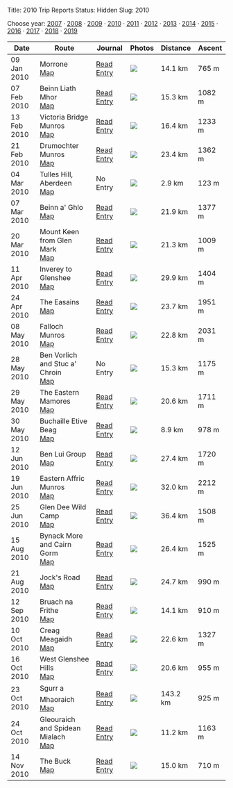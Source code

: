 Title: 2010 Trip Reports
Status: Hidden
Slug: 2010

<p>Choose year: <a href='/reports/2007/'>2007</a> &middot; <a href='/reports/2008/'>2008</a> &middot; <a href='/reports/2009/'>2009</a> &middot; <a href='/reports/2010/'>2010</a> &middot; <a href='/reports/2011/'>2011</a> &middot; <a href='/reports/2012/'>2012</a> &middot; <a href='/reports/2013/'>2013</a> &middot; <a href='/reports/2014/'>2014</a> &middot; <a href='/reports/2015/'>2015</a> &middot; <a href='/reports/2016/'>2016</a> &middot; <a href='/reports/2017/'>2017</a> &middot; <a href='/reports/2018/'>2018</a> &middot; <a href='/reports/2019/'>2019</a></p>



<table class='list'>
<thead>
<tr class='list'>
<th class='list'>Date</th>
<th class='list'>Route</th>
<th class='list'>Journal</th>
<th class='list'>Photos</th>
<th class='list'>Distance</th>
<th class='list'>Ascent</th>
</tr>
</thead>
<tbody>

<tr class='list'>
<td class='list'>09 Jan 2010</td>
<td class='list'>Morrone<br /><a href='https://invertedworld.co.uk/trip/325'>Map</a></td>
<td class='list'><a href='/blog/2010/01/morrone/'>Read Entry</a></td>
<td class='list'><a href='https://www.flickr.com/photos/black_friction/sets/72157623055834105'><img src='https://farm3.staticflickr.com/2706/4262858153_0d53eb708e_s.jpg' ></a></td>
<td class='list'>14.1 km</td>
<td class='list'>765 m</td>
</tr>

<tr class='list'>
<td class='list'>07 Feb 2010</td>
<td class='list'>Beinn Liath Mhor<br /><a href='https://invertedworld.co.uk/trip/223'>Map</a></td>
<td class='list'><a href='/blog/2010/02/beinn-liath-mhor/'>Read Entry</a></td>
<td class='list'><a href='https://www.flickr.com/photos/black_friction/sets/72157623373044772'><img src='https://farm5.staticflickr.com/4021/4338374769_691dc0a4ac_s.jpg' ></a></td>
<td class='list'>15.3 km</td>
<td class='list'>1082 m</td>
</tr>

<tr class='list'>
<td class='list'>13 Feb 2010</td>
<td class='list'>Victoria Bridge Munros<br /><a href='https://invertedworld.co.uk/trip/328'>Map</a></td>
<td class='list'><a href='/blog/2010/02/stob-a-choire-odhair-and-stob-ghabhar/'>Read Entry</a></td>
<td class='list'><a href='https://www.flickr.com/photos/black_friction/sets/72157623428337060'><img src='https://farm5.staticflickr.com/4070/4354650148_7618517331_s.jpg' ></a></td>
<td class='list'>16.4 km</td>
<td class='list'>1233 m</td>
</tr>

<tr class='list'>
<td class='list'>21 Feb 2010</td>
<td class='list'>Drumochter Munros<br /><a href='https://invertedworld.co.uk/trip/326'>Map</a></td>
<td class='list'><a href='/blog/2010/02/the-west-drumochter-munros/'>Read Entry</a></td>
<td class='list'><a href='https://www.flickr.com/photos/black_friction/sets/72157623480566950'><img src='https://farm5.staticflickr.com/4066/4376222477_8c71ef9919_s.jpg' ></a></td>
<td class='list'>23.4 km</td>
<td class='list'>1362 m</td>
</tr>

<tr class='list'>
<td class='list'>04 Mar 2010</td>
<td class='list'>Tulles Hill, Aberdeen<br /><a href='https://invertedworld.co.uk/trip/161'>Map</a></td>
<td class='list'>No Entry</td>
<td class='list'><a href='https://www.flickr.com/photos/black_friction/sets/72157623480566950'><img src='https://farm5.staticflickr.com/4066/4376222477_8c71ef9919_s.jpg' ></a></td>
<td class='list'>2.9 km</td>
<td class='list'>123 m</td>
</tr>

<tr class='list'>
<td class='list'>07 Mar 2010</td>
<td class='list'>Beinn a' Ghlo<br /><a href='https://invertedworld.co.uk/trip/327'>Map</a></td>
<td class='list'><a href='/blog/2010/03/beinn-a-ghlo/'>Read Entry</a></td>
<td class='list'><a href='https://www.flickr.com/photos/black_friction/sets/72157623572920694'><img src='https://farm3.staticflickr.com/2684/4417516715_64a3f542b8_s.jpg' ></a></td>
<td class='list'>21.9 km</td>
<td class='list'>1377 m</td>
</tr>

<tr class='list'>
<td class='list'>20 Mar 2010</td>
<td class='list'>Mount Keen from Glen Mark<br /><a href='https://invertedworld.co.uk/trip/330'>Map</a></td>
<td class='list'><a href='/blog/2010/03/mount-keen-via-glen-esk/'>Read Entry</a></td>
<td class='list'><a href='https://www.flickr.com/photos/black_friction/sets/72157623665896350'><img src='https://live.staticflickr.com/2792/4449334964_cb0afd30eb_s.jpg' ></a></td>
<td class='list'>21.3 km</td>
<td class='list'>1009 m</td>
</tr>

<tr class='list'>
<td class='list'>11 Apr 2010</td>
<td class='list'>Inverey to Glenshee<br /><a href='https://invertedworld.co.uk/trip/331'>Map</a></td>
<td class='list'><a href='/blog/2010/04/inverey-to-the-spittal-of-glenshee/'>Read Entry</a></td>
<td class='list'><a href='https://www.flickr.com/photos/black_friction/sets/72157623836928292'><img src='https://farm5.staticflickr.com/4058/4515420808_7f4be0f039_s.jpg' ></a></td>
<td class='list'>29.9 km</td>
<td class='list'>1404 m</td>
</tr>

<tr class='list'>
<td class='list'>24 Apr 2010</td>
<td class='list'>The Easains<br /><a href='https://invertedworld.co.uk/trip/329'>Map</a></td>
<td class='list'><a href='/blog/2010/04/the-easains-from-corriechoille/'>Read Entry</a></td>
<td class='list'><a href='https://www.flickr.com/photos/black_friction/sets/72157623802681649'><img src='https://farm5.staticflickr.com/4048/4550085593_c05d473571_s.jpg' ></a></td>
<td class='list'>23.7 km</td>
<td class='list'>1951 m</td>
</tr>

<tr class='list'>
<td class='list'>08 May 2010</td>
<td class='list'>Falloch Munros<br /><a href='https://invertedworld.co.uk/trip/386'>Map</a></td>
<td class='list'><a href='/blog/2010/05/the-falloch-four/'>Read Entry</a></td>
<td class='list'><a href='https://www.flickr.com/photos/black_friction/sets/72157624023175352'><img src='https://farm4.staticflickr.com/3402/4593341484_d9eed3fd7d_s.jpg' ></a></td>
<td class='list'>22.8 km</td>
<td class='list'>2031 m</td>
</tr>

<tr class='list'>
<td class='list'>28 May 2010</td>
<td class='list'>Ben Vorlich and Stuc a' Chroin<br /><a href='https://invertedworld.co.uk/trip/157'>Map</a></td>
<td class='list'>No Entry</td>
<td class='list'><a href='https://www.flickr.com/photos/black_friction/sets/72157624050908445'><img src='https://farm5.staticflickr.com/4054/4657428418_30308dd178_s.jpg' ></a></td>
<td class='list'>15.3 km</td>
<td class='list'>1175 m</td>
</tr>

<tr class='list'>
<td class='list'>29 May 2010</td>
<td class='list'>The Eastern Mamores<br /><a href='https://invertedworld.co.uk/trip/167'>Map</a></td>
<td class='list'><a href='/blog/2010/05/the-eastern-mamores/'>Read Entry</a></td>
<td class='list'><a href='https://www.flickr.com/photos/black_friction/sets/72157624183666694'><img src='https://live.staticflickr.com/4031/4660713989_c94d8a6264_s.jpg' ></a></td>
<td class='list'>20.6 km</td>
<td class='list'>1711 m</td>
</tr>

<tr class='list'>
<td class='list'>30 May 2010</td>
<td class='list'>Buchaille Etive Beag<br /><a href='https://invertedworld.co.uk/trip/138'>Map</a></td>
<td class='list'><a href='/blog/2010/05/buachaille-etive-beag/'>Read Entry</a></td>
<td class='list'><a href='https://www.flickr.com/photos/black_friction/sets/72157624089153391'><img src='https://farm5.staticflickr.com/4036/4673804229_8aae82e587_s.jpg' ></a></td>
<td class='list'>8.9 km</td>
<td class='list'>978 m</td>
</tr>

<tr class='list'>
<td class='list'>12 Jun 2010</td>
<td class='list'>Ben Lui Group<br /><a href='https://invertedworld.co.uk/trip/128'>Map</a></td>
<td class='list'><a href='/blog/2010/06/ben-lui-group/'>Read Entry</a></td>
<td class='list'><a href='https://www.flickr.com/photos/black_friction/sets/72157624136976357'><img src='https://live.staticflickr.com/4052/4694229365_87b111c3a5_s.jpg' ></a></td>
<td class='list'>27.4 km</td>
<td class='list'>1720 m</td>
</tr>

<tr class='list'>
<td class='list'>19 Jun 2010</td>
<td class='list'>Eastern Affric Munros<br /><a href='https://invertedworld.co.uk/trip/332'>Map</a></td>
<td class='list'><a href='/blog/2010/06/eastern-affric-munros/'>Read Entry</a></td>
<td class='list'><a href='https://www.flickr.com/photos/black_friction/sets/72157624316330946'><img src='https://farm5.staticflickr.com/4064/4720392996_3c402095a3_s.jpg' ></a></td>
<td class='list'>32.0 km</td>
<td class='list'>2212 m</td>
</tr>

<tr class='list'>
<td class='list'>25 Jun 2010</td>
<td class='list'>Glen Dee Wild Camp<br /><a href='https://invertedworld.co.uk/trip/333'>Map</a></td>
<td class='list'><a href='/blog/2010/06/a-wild-camp-in-the-cairngorms/'>Read Entry</a></td>
<td class='list'><a href='https://www.flickr.com/photos/black_friction/sets/72157624236731273'><img src='https://farm5.staticflickr.com/4143/4735241577_a11e9b325f_s.jpg' ></a></td>
<td class='list'>36.4 km</td>
<td class='list'>1508 m</td>
</tr>

<tr class='list'>
<td class='list'>15 Aug 2010</td>
<td class='list'>Bynack More and Cairn Gorm<br /><a href='https://invertedworld.co.uk/trip/334'>Map</a></td>
<td class='list'><a href='/blog/2010/08/bynack-more-and-cairn-gorm/'>Read Entry</a></td>
<td class='list'><a href='https://www.flickr.com/photos/black_friction/sets/72157624736347740'><img src='https://farm5.staticflickr.com/4135/4897002401_18c2a3ddd0_s.jpg' ></a></td>
<td class='list'>26.4 km</td>
<td class='list'>1525 m</td>
</tr>

<tr class='list'>
<td class='list'>21 Aug 2010</td>
<td class='list'>Jock's Road<br /><a href='https://invertedworld.co.uk/trip/338'>Map</a></td>
<td class='list'><a href='/blog/2010/08/jocks-road/'>Read Entry</a></td>
<td class='list'><a href='https://www.flickr.com/photos/black_friction/sets/72157624655115235'><img src='https://farm5.staticflickr.com/4114/4915293449_c3984997e8_s.jpg' ></a></td>
<td class='list'>24.7 km</td>
<td class='list'>990 m</td>
</tr>

<tr class='list'>
<td class='list'>12 Sep 2010</td>
<td class='list'>Bruach na Frithe<br /><a href='https://invertedworld.co.uk/trip/147'>Map</a></td>
<td class='list'><a href='/blog/2010/09/bruach-na-frithe/'>Read Entry</a></td>
<td class='list'><a href='https://www.flickr.com/photos/black_friction/sets/72157624839938751'><img src='https://farm5.staticflickr.com/4084/4993757179_3c48b36fbf_s.jpg' ></a></td>
<td class='list'>14.1 km</td>
<td class='list'>910 m</td>
</tr>

<tr class='list'>
<td class='list'>10 Oct 2010</td>
<td class='list'>Creag Meagaidh<br /><a href='https://invertedworld.co.uk/trip/339'>Map</a></td>
<td class='list'><a href='/blog/2010/10/creag-meagaidh/'>Read Entry</a></td>
<td class='list'><a href='https://www.flickr.com/photos/black_friction/sets/72157625138891330'><img src='https://farm5.staticflickr.com/4154/5069055272_ec9dde5ee3_s.jpg' ></a></td>
<td class='list'>22.6 km</td>
<td class='list'>1327 m</td>
</tr>

<tr class='list'>
<td class='list'>16 Oct 2010</td>
<td class='list'>West Glenshee Hills<br /><a href='https://invertedworld.co.uk/trip/335'>Map</a></td>
<td class='list'><a href='/blog/2010/10/the-west-glenshee-hills/'>Read Entry</a></td>
<td class='list'><a href='https://www.flickr.com/photos/black_friction/sets/72157625057542047'><img src='https://farm5.staticflickr.com/4132/5089820386_e1783d9157_s.jpg' ></a></td>
<td class='list'>20.6 km</td>
<td class='list'>955 m</td>
</tr>

<tr class='list'>
<td class='list'>23 Oct 2010</td>
<td class='list'>Sgurr a Mhaoraich<br /><a href='https://invertedworld.co.uk/trip/340'>Map</a></td>
<td class='list'><a href='/blog/2010/10/sgurr-a-mhaoraich/'>Read Entry</a></td>
<td class='list'><a href='https://www.flickr.com/photos/black_friction/sets/72157625109412643'><img src='None' ></a></td>
<td class='list'>143.2 km</td>
<td class='list'>925 m</td>
</tr>

<tr class='list'>
<td class='list'>24 Oct 2010</td>
<td class='list'>Gleouraich and Spidean Mialach<br /><a href='https://invertedworld.co.uk/trip/337'>Map</a></td>
<td class='list'><a href='/blog/2010/10/gleouraich-and-spidean-mialach/'>Read Entry</a></td>
<td class='list'><a href='https://www.flickr.com/photos/black_friction/sets/72157625109550601'><img src='https://live.staticflickr.com/1229/5112051071_6160716ce1_s.jpg' ></a></td>
<td class='list'>11.2 km</td>
<td class='list'>1163 m</td>
</tr>

<tr class='list'>
<td class='list'>14 Nov 2010</td>
<td class='list'>The Buck<br /><a href='https://invertedworld.co.uk/trip/336'>Map</a></td>
<td class='list'><a href='/blog/2010/11/the-buck-of-cabrach/'>Read Entry</a></td>
<td class='list'><a href='https://www.flickr.com/photos/black_friction/sets/72157625384755742'><img src='https://farm5.staticflickr.com/4133/5175587305_6937de1bb8_s.jpg' ></a></td>
<td class='list'>15.0 km</td>
<td class='list'>710 m</td>
</tr>

</tbody></table>